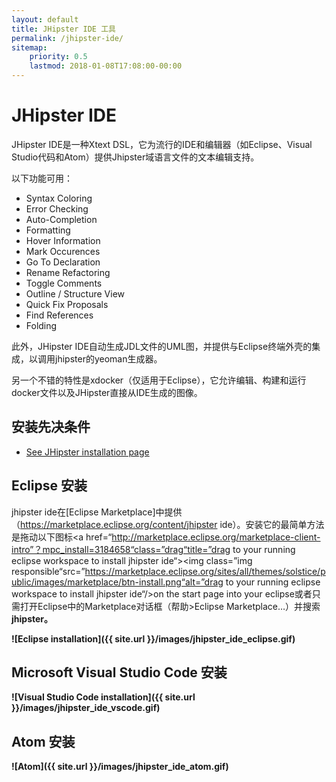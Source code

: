 ```yaml
---
layout: default
title: JHipster IDE 工具
permalink: /jhipster-ide/
sitemap:
    priority: 0.5
    lastmod: 2018-01-08T17:08:00-00:00
---
```


# <i class="fa fa-object-group"></i> JHipster IDE

JHipster IDE是一种Xtext DSL，它为流行的IDE和编辑器（如Eclipse、Visual Studio代码和Atom）提供Jhipster域语言文件的文本编辑支持。

以下功能可用：

- Syntax Coloring
- Error Checking
- Auto-Completion
- Formatting
- Hover Information
- Mark Occurences
- Go To Declaration
- Rename Refactoring
- Toggle Comments
- Outline / Structure View
- Quick Fix Proposals
- Find References
- Folding

此外，JHipster IDE自动生成JDL文件的UML图，并提供与Eclipse终端外壳的集成，以调用jhipster的yeoman生成器。

另一个不错的特性是xdocker（仅适用于Eclipse），它允许编辑、构建和运行docker文件以及JHipster直接从IDE生成的图像。

## 安装先决条件
- [See JHipster installation page ](https://www.jhipster.tech/installation/)

## Eclipse 安装

jhipster ide在[Eclipse Marketplace]中提供（https://marketplace.eclipse.org/content/jhipster ide）。安装它的最简单方法是拖动以下图标<a href=“http://marketplace.eclipse.org/marketplace-client-intro”？mpc_install=3184658“class=”drag“title=”drag to your running eclipse workspace to install jhipster ide“><img class=”img responsible“src=”https://marketplace.eclipse.org/sites/all/themes/solstice/public/images/marketplace/btn-install.png“alt=”drag to your running eclipse workspace to install jhipster ide“/><a>on the start page into your eclipse或者只需打开Eclipse中的Marketplace对话框（帮助>Eclipse Marketplace…）并搜索<b>jhipster。

![Eclipse installation]({{ site.url }}/images/jhipster_ide_eclipse.gif)

## Microsoft Visual Studio Code 安装

![Visual Studio Code installation]({{ site.url }}/images/jhipster_ide_vscode.gif)

## Atom 安装

![Atom]({{ site.url }}/images/jhipster_ide_atom.gif)
